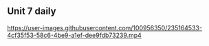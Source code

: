## Unit 7 daily



https://user-images.githubusercontent.com/100956350/235164533-4cf35f53-58c6-4be9-a1ef-dee9fdb73239.mp4

